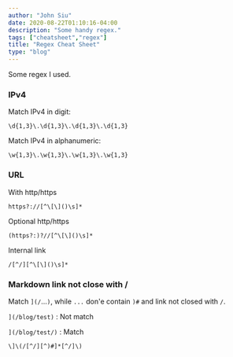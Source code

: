 ```yaml
---
author: "John Siu"
date: 2020-08-22T01:10:16-04:00
description: "Some handy regex."
tags: ["cheatsheet","regex"]
title: "Regex Cheat Sheet"
type: "blog"
---
```

Some regex I used.
<!--more-->

### IPv4

Match IPv4 in digit:

`\d{1,3}\.\d{1,3}\.\d{1,3}\.\d{1,3}`

Match IPv4 in alphanumeric:

`\w{1,3}\.\w{1,3}\.\w{1,3}\.\w{1,3}`

### URL

With http/https

`https?://[^\[\]()\s]*`

Optional http/https

`(https?:)?//[^\[\]()\s]*`

Internal link

`/[^/][^\[\]()\s]*`

### Markdown link not close with /

Match `](/`...`)`, while `...` don'e contain `)#` and link not closed with `/`.

`](/blog/test)` : Not match

`](/blog/test/)` : Match

`\]\(/[^/][^)#]*[^/]\)`
